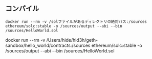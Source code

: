 ## コンパイル
```
docker run --rm -v /solファイルがあるディレクトリの絶対パス:/sources ethereum/solc:stable -o /sources/output --abi --bin /sources/HelloWorld.sol
```

docker run --rm -v /Users/hide/hid3h/geth-sandbox/hello_world/contracts:/sources ethereum/solc:stable -o /sources/output --abi --bin /sources/HelloWorld.sol